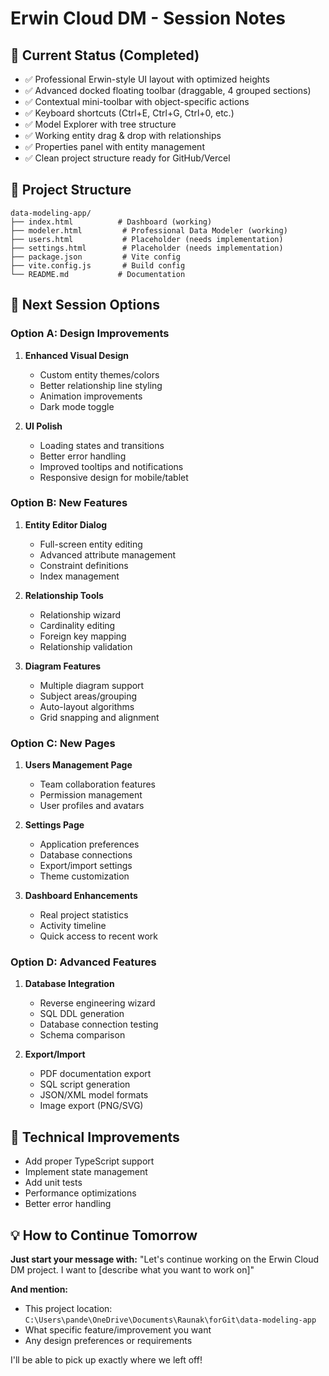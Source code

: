 # Erwin Cloud DM - Session Notes

## 🎯 Current Status (Completed)
- ✅ Professional Erwin-style UI layout with optimized heights
- ✅ Advanced docked floating toolbar (draggable, 4 grouped sections)
- ✅ Contextual mini-toolbar with object-specific actions
- ✅ Keyboard shortcuts (Ctrl+E, Ctrl+G, Ctrl+0, etc.)
- ✅ Model Explorer with tree structure
- ✅ Working entity drag & drop with relationships
- ✅ Properties panel with entity management
- ✅ Clean project structure ready for GitHub/Vercel

## 📂 Project Structure
```
data-modeling-app/
├── index.html          # Dashboard (working)
├── modeler.html         # Professional Data Modeler (working)
├── users.html           # Placeholder (needs implementation)
├── settings.html        # Placeholder (needs implementation)
├── package.json         # Vite config
├── vite.config.js       # Build config
└── README.md           # Documentation
```

## 🚀 Next Session Options

### Option A: Design Improvements
1. **Enhanced Visual Design**
   - Custom entity themes/colors
   - Better relationship line styling
   - Animation improvements
   - Dark mode toggle

2. **UI Polish**
   - Loading states and transitions
   - Better error handling
   - Improved tooltips and notifications
   - Responsive design for mobile/tablet

### Option B: New Features
1. **Entity Editor Dialog**
   - Full-screen entity editing
   - Advanced attribute management
   - Constraint definitions
   - Index management

2. **Relationship Tools**
   - Relationship wizard
   - Cardinality editing
   - Foreign key mapping
   - Relationship validation

3. **Diagram Features**
   - Multiple diagram support
   - Subject areas/grouping
   - Auto-layout algorithms
   - Grid snapping and alignment

### Option C: New Pages
1. **Users Management Page**
   - Team collaboration features
   - Permission management
   - User profiles and avatars

2. **Settings Page**
   - Application preferences
   - Database connections
   - Export/import settings
   - Theme customization

3. **Dashboard Enhancements**
   - Real project statistics
   - Activity timeline
   - Quick access to recent work

### Option D: Advanced Features
1. **Database Integration**
   - Reverse engineering wizard
   - SQL DDL generation
   - Database connection testing
   - Schema comparison

2. **Export/Import**
   - PDF documentation export
   - SQL script generation
   - JSON/XML model formats
   - Image export (PNG/SVG)

## 🔧 Technical Improvements
- Add proper TypeScript support
- Implement state management
- Add unit tests
- Performance optimizations
- Better error handling

## 💡 How to Continue Tomorrow

**Just start your message with:**
"Let's continue working on the Erwin Cloud DM project. I want to [describe what you want to work on]"

**And mention:**
- This project location: `C:\Users\pande\OneDrive\Documents\Raunak\forGit\data-modeling-app`
- What specific feature/improvement you want
- Any design preferences or requirements

I'll be able to pick up exactly where we left off!